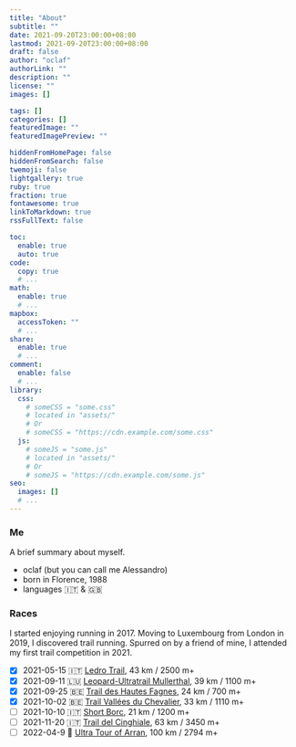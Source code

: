 ```yaml
---
title: "About"
subtitle: ""
date: 2021-09-20T23:00:00+08:00
lastmod: 2021-09-20T23:00:00+08:00
draft: false
author: "oclaf"
authorLink: ""
description: ""
license: ""
images: []

tags: []
categories: []
featuredImage: ""
featuredImagePreview: ""

hiddenFromHomePage: false
hiddenFromSearch: false
twemoji: false
lightgallery: true
ruby: true
fraction: true
fontawesome: true
linkToMarkdown: true
rssFullText: false

toc:
  enable: true
  auto: true
code:
  copy: true
  # ...
math:
  enable: true
  # ...
mapbox:
  accessToken: ""
  # ...
share:
  enable: true
  # ...
comment:
  enable: false
  # ...
library:
  css:
    # someCSS = "some.css"
    # located in "assets/"
    # Or
    # someCSS = "https://cdn.example.com/some.css"
  js:
    # someJS = "some.js"
    # located in "assets/"
    # Or
    # someJS = "https://cdn.example.com/some.js"
seo:
  images: []
  # ...
---
```

### Me
A brief summary about myself.
* oclaf (but you can call me Alessandro)
* born in Florence, 1988
* languages :it: & :uk:
### Races
I started enjoying running in 2017. Moving to Luxembourg from London in 2019, I discovered trail running. Spurred on by a friend of mine, I attended my first trail competition in 2021.
- [x] 2021-05-15 :it: <a href="https://www.gardatrentinotrail.it/it-it/p/14">Ledro Trail</a>, 43 km / 2500 m+
- [x] 2021-09-11 :luxembourg: <a href="https://www.utml.lu/">Leopard-Ultratrail Mullerthal</a>, 39 km / 1100 m+
- [x] 2021-09-25 :belgium: <a href="https://www.traildeshautesfagnes.be/fr/">Trail des Hautes Fagnes</a>, 24 km / 700 m+
- [x] 2021-10-02 :belgium: <a href="https://www.mldtvdc.com/">Trail Vallées du Chevalier</a>, 33 km / 1110 m+
- [ ] 2021-10-10 :it: <a href="https://borctrail.it/">Short Borc</a>, 21 km / 1200 m+
- [ ] 2021-11-20 :it: <a href="https://www.traildelcinghialerace.com/">Trail del Cinghiale</a>, 63 km / 3450 m+
- [ ] 2022-04-9 :scotland: <a href="https://ultratourofarran.co.uk/">Ultra Tour of Arran</a>, 100 km / 2794 m+

